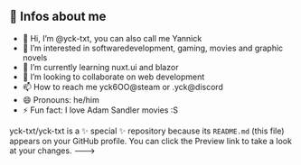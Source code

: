 ## 👺 Infos about me

- 👋 Hi, I’m @yck-txt, you can also call me Yannick
- 👀 I’m interested in softwaredevelopment, gaming, movies and graphic novels
- 🌱 I’m currently learning nuxt.ui and blazor
- 💞️ I’m looking to collaborate on web development
- 📫 How to reach me yck6OO@steam or .yck@discord
- 😄 Pronouns: he/him
- ⚡ Fun fact: I love Adam Sandler movies :S


yck-txt/yck-txt is a ✨ special ✨ repository because its `README.md` (this file) appears on your GitHub profile.
You can click the Preview link to take a look at your changes.
--->
